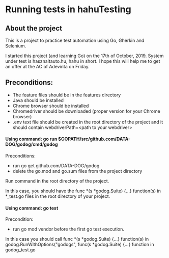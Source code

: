 # Running tests in hahuTesting

## About the project

This is a project to practice test automation using Go, Gherkin and Selenium.

I started this project (and learning Go) on the 17th of October, 2019.
System under test is hasznaltauto.hu, hahu in short.
I hope this will help me to get an offer at the AC of Adevinta on Friday.

## Preconditions:
- The feature files should be in the features directory
- Java should be installed
- Chrome browser should be installed
- Chromedriver should be downloaded (proper version for your Chrome browser)
- .env text file should be created in the root directory of the project
  and it should contain webdriverPath=\<path to your webdriver\>

#### Using command: go run $GOPATH/src/github.com/DATA-DOG/godog/cmd/godog
Preconditions:
- run go get github.com/DATA-DOG/godog
- delete the go.mod and go.sum files from the project directory

Run command in the root directory of the project.

In this case, you should have the func *(s *godog.Suite) {...} function(s) in  *_test.go files
    in the root directory of your project.

#### Using command: go test
Precondition:
- run go mod vendor before the first go test execution.

In this case you should call func *(s *godog.Suite) {...} function(s)
    in godog.RunWithOptions("godogs", func(s *godog.Suite) {...} function in godog_test.go






